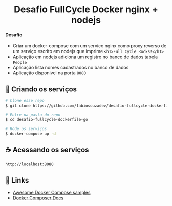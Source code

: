 <h1 align="center">
  Desafio FullCycle Docker nginx + nodejs
</h1>

#### Desafio
* Criar um docker-compose com um servico nginx como proxy reverso de um serviço escrito em nodejs que imprime 
`<h1>Full Cycle Rocks!</h1>`
* Aplicação em nodejs adiciona um registro no banco de dados tabela `People`
* Aplicação lista nomes cadastrados no banco de dados
* Aplicação disponivel na porta `8080`

## 🚀 Criando os serviços 

```bash
# Clone esse repo
$ git clone https://github.com/fabiosouzadev/desafio-fullcycle-dockerfile-go

# Entre na pasta do repo
$ cd desafio-fullcycle-dockerfile-go

# Rode os serviços
$ docker-compose up -d
```

## ☕ Acessando os serviços

```bash
http://localhost:8080
```

## 📖 Links
- [Awesome Docker Compose samples](https://github.com/docker/awesome-compose)
- [Docker Composer Docs](https://docs.docker.com/compose/)
